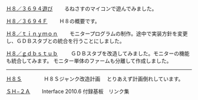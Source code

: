 ﻿[Ｈ８／３６９４遊び](Ｈ８／３６９４遊び.md) 　　るねさすのマイコンで遊んでみました。

[Ｈ８／３６９４Ｆ](Ｈ８／３６９４Ｆ.md)  　　Ｈ８の概要です。

[Ｈ８／ｔｉｎｙｍｏｎ](Ｈ８／ｔｉｎｙｍｏｎ.md) 　　モニタープログラムの制作。途中で実装方針を変更し、ＧＤＢスタブとの統合を行うことにしました。


[Ｈ８／ｇｄｂｓｔｕｂ](Ｈ８／ｇｄｂｓｔｕｂ.md) 　　 ＧＤＢスタブを改造してみました。モニターの機能も統合してみます。
モニター単体のファームも分離して作成しました。

- - - -
[Ｈ８Ｓ](Ｈ８Ｓ.md) 　　　　Ｈ８Ｓジャンク改造計画 　とりあえず計画倒れしています。


[ＳＨ−２Ａ](ＳＨ−２Ａ.md) 　　Interface 2010.6 付録基板　リンク集


